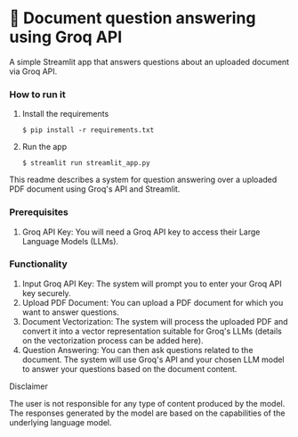 # 📄 Document question answering using Groq API

A simple Streamlit app that answers questions about an uploaded document via Groq API.

### How to run it

1. Install the requirements

   ```
   $ pip install -r requirements.txt
   ```

2. Run the app

   ```
   $ streamlit run streamlit_app.py
   ```

This readme describes a system for question answering over a uploaded PDF document using Groq's API and Streamlit.

### Prerequisites
1. Groq API Key: You will need a Groq API key to access their Large Language Models (LLMs).

### Functionality
1. Input Groq API Key: The system will prompt you to enter your Groq API key securely.
2. Upload PDF Document: You can upload a PDF document for which you want to answer questions.
3. Document Vectorization: The system will process the uploaded PDF and convert it into a vector representation suitable for Groq's LLMs (details on the vectorization process can be added here).
4. Question Answering: You can then ask questions related to the document. The system will use Groq's API and your chosen LLM model to answer your questions based on the document content.

Disclaimer

The user is not responsible for any type of content produced by the model. The responses generated by the model are based on the capabilities of the underlying language model.
